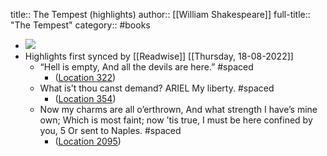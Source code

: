 title:: The Tempest (highlights)
author:: [[William Shakespeare]]
full-title:: "The Tempest"
category:: #books

- ![](https://images-na.ssl-images-amazon.com/images/I/51VwfqmEX5L._SL200_.jpg)
- Highlights first synced by [[Readwise]] [[Thursday, 18-08-2022]]
	- “Hell is empty, And all the devils are here.” #spaced
		- ([Location 322](https://readwise.io/to_kindle?action=open&asin=B073WW5ZP8&location=322))
	- What is’t thou canst demand? ARIEL My liberty. #spaced
		- ([Location 354](https://readwise.io/to_kindle?action=open&asin=B073WW5ZP8&location=354))
	- Now my charms are all o’erthrown, And what strength I have’s mine own; Which is most faint; now ’tis true, I must be here confined by you, 5 Or sent to Naples. #spaced
		- ([Location 2095](https://readwise.io/to_kindle?action=open&asin=B073WW5ZP8&location=2095))